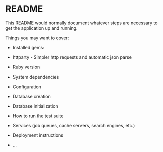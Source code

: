 # README

This README would normally document whatever steps are necessary to get the
application up and running.

Things you may want to cover:

* Installed gems:
- httparty - Simpler http requests and automatic json parse

* Ruby version

* System dependencies

* Configuration

* Database creation

* Database initialization

* How to run the test suite

* Services (job queues, cache servers, search engines, etc.)

* Deployment instructions

* ...
